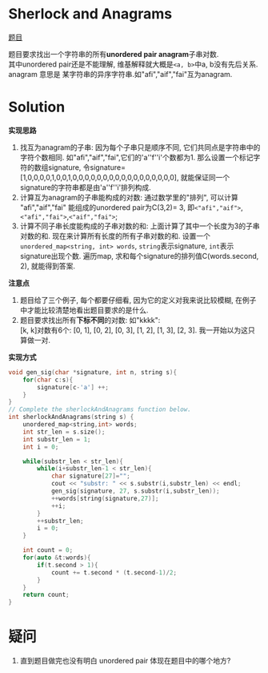 # Sherlock and Anagrams 

[题目](https://www.hackerrank.com/challenges/sherlock-and-anagrams/problem)  

题目要求找出一个字符串的所有**unordered pair anagram**子串对数.  
其中unordered pair还是不能理解, 维基解释就大概是`<a, b>`中a, b没有先后关系.  
anagram 意思是 某字符串的异序字符串.如"afi","aif","fai"互为anagram. 

# Solution

**实现思路**  
1. 找互为anagram的子串: 因为每个子串只是顺序不同, 它们共同点是字符串中的字符个数相同. 如"afi","aif","fai",它们的'a''f''i'个数都为1. 那么设置一个标记字符的数组signature, 令signature=[1,0,0,0,0,1,0,0,1,0,0,0,0,0,0,0,0,0,0,0,0,0,0,0,0,0], 就能保证同一个signature的字符串都是由'a''f''i'排列构成. 
2. 计算互为anagram的子串能构成的对数: 通过数学里的"排列", 可以计算 "afi","aif","fai" 能组成的unordered pair为C(3,2)= 3, 即`<"afi","aif">`,`<"afi","fai">`,`<"aif","fai">`;
3. 计算不同子串长度能构成的子串对数的和: 上面计算了其中一个长度为3的子串对数的和. 现在来计算所有长度的所有子串对数的和. 设置一个`unordered_map<string, int> words`, `string`表示signature, `int`表示signature出现个数. 遍历map, 求和每个signature的排列值C(words.second, 2), 就能得到答案.

**注意点**  
1. 题目给了三个例子, 每个都要仔细看, 因为它的定义对我来说比较模糊, 在例子中才能比较清楚地看出题目要求的是什么. 
2. 题目要求找出所有**下标不同**的对数: 如"kkkk":  
[k, k]对数有6个: [0, 1], [0, 2], [0, 3], [1, 2], [1, 3], [2, 3].
我一开始以为这只算做一对.

**实现方式**  
```c
void gen_sig(char *signature, int n, string s){
    for(char c:s){
        signature[c-'a'] ++;
    }
}
// Complete the sherlockAndAnagrams function below.
int sherlockAndAnagrams(string s) {
    unordered_map<string,int> words;
    int str_len = s.size();
    int substr_len = 1;
    int i = 0;

    while(substr_len < str_len){ 
        while(i+substr_len-1 < str_len){
            char signature[27]="";
            cout << "substr: " << s.substr(i,substr_len) << endl;
            gen_sig(signature, 27, s.substr(i,substr_len));
            ++words[string(signature,27)];
            ++i;
        }
        ++substr_len;
        i = 0;
    }

    int count = 0;
    for(auto &t:words){
        if(t.second > 1){
            count += t.second * (t.second-1)/2;
        }
    }
    return count;
}
```

# 疑问

1. 直到题目做完也没有明白 unordered pair 体现在题目中的哪个地方?
